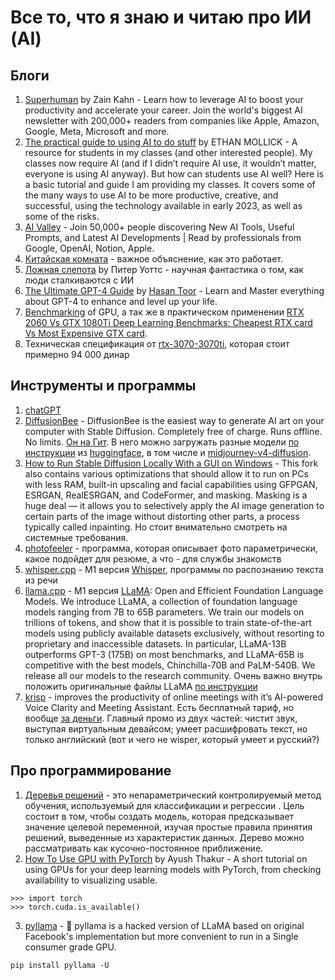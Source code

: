 # Все то, что я знаю и читаю про ИИ (AI)

## Блоги

1. [Superhuman](https://superhuman.beehiiv.com) by Zain Kahn - Learn how to leverage AI to boost your productivity and accelerate your career. Join the world's biggest AI newsletter with 200,000+ readers from companies like Apple, Amazon, Google, Meta, Microsoft and more.
2. [The practical guide to using AI to do stuff](https://www.oneusefulthing.org/p/the-practical-guide-to-using-ai-to) by ETHAN MOLLICK - A resource for students in my classes (and other interested people). My classes now require AI (and if I didn’t require AI use, it wouldn’t matter, everyone is using AI anyway). But how can students use AI well? Here is a basic tutorial and guide I am providing my classes. It covers some of the many ways to use AI to be more productive, creative, and successful, using the technology available in early 2023, as well as some of the risks.
3. [AI Valley](https://www.theaivalley.com) - Join 50,000+ people discovering New AI Tools, Useful Prompts, and Latest AI Developments | Read by professionals from Google, OpenAI, Notion, Apple. 
4. [Китайская комната](https://ru.wikipedia.org/wiki/Китайская_комната) - важное объяснение, как это работает. 
5. [Ложная слепота](https://fantlab.ru/work134421) by Питер Уоттс - научная фантастика о том, как люди сталкиваются с ИИ
6. [The Ultimate GPT-4 Guide](https://hasantoxr.gumroad.com/l/gpt4) by [Hasan Toor](https://bio.link/hasantoxr) - Learn and Master everything about GPT-4 to enhance and level up your life. 
7. [Benchmarking](https://www.youtube.com/watch?v=ZnhFA-r_YvA) of GPU, а так же в практическом применении [RTX 2060 Vs GTX 1080Ti Deep Learning Benchmarks: Cheapest RTX card Vs Most Expensive GTX card](https://towardsdatascience.com/rtx-2060-vs-gtx-1080ti-in-deep-learning-gpu-benchmarks-cheapest-rtx-vs-most-expensive-gtx-card-cd47cd9931d2).
8. Техническая спецификация от [rtx-3070-3070ti](https://www.nvidia.com/en-eu/geforce/graphics-cards/30-series/rtx-3070-3070ti/), которая стоит примерно 94 000 динар

## Инструменты и программы

1. [chatGPT](https://chat.openai.com)
2. [DiffusionBee](https://diffusionbee.com) - DiffusionBee is the easiest way to generate AI art on your computer with Stable Diffusion. Completely free of charge. Runs offline. No limits. [Он на Гит](https://github.com/divamgupta/diffusionbee-stable-diffusion-ui). В него можно загружать разные модели [по инструкции](https://github.com/divamgupta/diffusionbee-stable-diffusion-ui/blob/master/DOCUMENTATION.md) из [huggingface](https://huggingface.co/models?other=stable-diffusion), в том числе и [midjourney-v4-diffusion](https://huggingface.co/flax/midjourney-v4-diffusion).
3. [How to Run Stable Diffusion Locally With a GUI on Windows](https://www.howtogeek.com/832491/how-to-run-stable-diffusion-locally-with-a-gui-on-windows/) - This fork also contains various optimizations that should allow it to run on PCs with less RAM, built-in upscaling and facial capabilities using GFPGAN, ESRGAN, RealESRGAN, and CodeFormer, and masking. Masking is a huge deal — it allows you to selectively apply the AI image generation to certain parts of the image without distorting other parts, a process typically called inpainting. Но стоит внимательно смотреть на системные требования.
4. [photofeeler](https://www.photofeeler.com) - программа, которая описывает фото параметрически, какое подойдет для резюме, а что - для службы знакомств
5. [whisper.cpp](https://github.com/ggerganov/whisper.cpp) - M1 версия [Whisper](https://github.com/openai/whisper/tree/main), программы по распознанию текста из речи
6. [llama.cpp](https://github.com/ggerganov/llama.cpp) - M1 версия [LLaMA](https://arxiv.org/abs/2302.13971): Open and Efficient Foundation Language Models. We introduce LLaMA, a collection of foundation language models ranging from 7B to 65B parameters. We train our models on trillions of tokens, and show that it is possible to train state-of-the-art models using publicly available datasets exclusively, without resorting to proprietary and inaccessible datasets. In particular, LLaMA-13B outperforms GPT-3 (175B) on most benchmarks, and LLaMA-65B is competitive with the best models, Chinchilla-70B and PaLM-540B. We release all our models to the research community. Очень важно внутрь положить оригинальные файлы LLaMA [по инструкции](https://github.com/facebookresearch/llama/issues/149)
7. [krisp](https://krisp.ai) - improves the productivity of online meetings with it’s AI-powered Voice Clarity and Meeting Assistant. Есть бесплатный тариф, но вообще [за деньги](https://krisp.ai/pricing/). Главный промо из двух частей: чистит звук, выступая виртуальным девайсом; умеет расшифровать текст, но только английский (вот и чего не wisper, который умеет и русский?)

## Про программирование

1. [Деревья решений](https://scikit-learn.ru/1-10-decision-trees/) - это непараметрический контролируемый метод обучения, используемый для классификации и регрессии . Цель состоит в том, чтобы создать модель, которая предсказывает значение целевой переменной, изучая простые правила принятия решений, выведенные из характеристик данных. Дерево можно рассматривать как кусочно-постоянное приближение.
2. [How To Use GPU with PyTorch](https://wandb.ai/wandb/common-ml-errors/reports/How-To-Use-GPU-with-PyTorch---VmlldzozMzAxMDk) by Ayush Thakur - A short tutorial on using GPUs for your deep learning models with PyTorch, from checking availability to visualizing usable. 
```
>>> import torch
>>> torch.cuda.is_available()
```
3. [pyllama](https://github.com/juncongmoo/pyllama) - 📢 pyllama is a hacked version of LLaMA based on original Facebook's implementation but more convenient to run in a Single consumer grade GPU.
```
pip install pyllama -U
```
